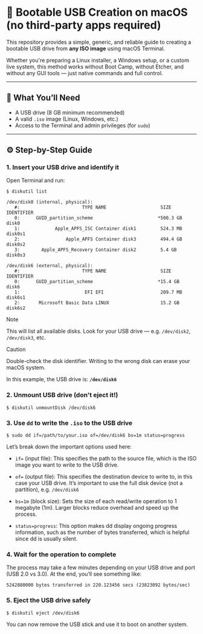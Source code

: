 # 💽 Bootable USB Creation on macOS (no third-party apps required)

This repository provides a simple, generic, and reliable guide to creating a bootable USB drive from **any ISO image** using macOS Terminal.

Whether you're preparing a Linux installer, a Windows setup, or a custom live system, this method works without Boot Camp, without Etcher, and without any GUI tools — just native commands and full control.

---

## 🧰 What You’ll Need

- A USB drive (8 GB minimum recommended)
- A valid `.iso` image (Linux, Windows, etc.)
- Access to the Terminal and admin privileges (for `sudo`)

---

## ⚙️ Step-by-Step Guide

### 1. Insert your USB drive and identify it

Open Terminal and run:

```shell
$ diskutil list

/dev/disk0 (internal, physical):
   #:                       TYPE NAME                    SIZE       IDENTIFIER
   0:      GUID_partition_scheme                        *500.3 GB   disk0
   1:             Apple_APFS_ISC Container disk1         524.3 MB   disk0s1
   2:                 Apple_APFS Container disk3         494.4 GB   disk0s2
   3:        Apple_APFS_Recovery Container disk2         5.4 GB     disk0s3

/dev/disk6 (external, physical):
   #:                       TYPE NAME                    SIZE       IDENTIFIER
   0:      GUID_partition_scheme                        *15.4 GB    disk6
   1:                        EFI EFI                     209.7 MB   disk6s1
   2:       Microsoft Basic Data LINUX                   15.2 GB    disk6s2
```

> [!NOTE]
> This will list all available disks. Look for your USB drive — e.g. `/dev/disk2`, `/dev/disk3`, etc.

> [!CAUTION]
> Double-check the disk identifier. Writing to the wrong disk can erase your macOS system.

In this example, the USB drive is: **`/dev/disk6`**

### 2. Unmount USB drive (don't eject it!)

```shell
$ diskutil unmountDisk /dev/disk6
```

### 3. Use `dd` to write the `.iso` to the USB drive

```shell
$ sudo dd if=/path/to/your.iso of=/dev/disk6 bs=1m status=progress
```
Let’s break down the important options used here:
- `if=` (input file): This specifies the path to the source file, which is the ISO image you want to write to the USB drive.

- `of=` (output file):
This specifies the destination device to write to, in this case your USB drive. It’s important to use the full disk device (not a partition), e.g. `/dev/disk6`

- `bs=1m` (block size): Sets the size of each read/write operation to 1 megabyte (1m). Larger blocks reduce overhead and speed up the process.

- `status=progress`: This option makes dd display ongoing progress information, such as the number of bytes transferred, which is helpful since dd is usually silent.

### 4. Wait for the operation to complete

The process may take a few minutes depending on your USB drive and port (USB 2.0 vs 3.0). At the end, you’ll see something like:
```shell
5242880000 bytes transferred in 220.123456 secs (23823092 bytes/sec)
```

### 5. Eject the USB drive safely
```shell
$ diskutil eject /dev/disk6
```
You can now remove the USB stick and use it to boot on another system.